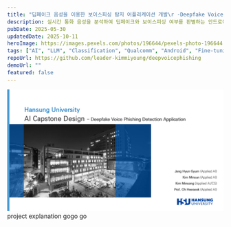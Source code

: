 ```yaml
---
title: "딥페이크 음성을 이용한 보이스피싱 탐지 어플리케이션 개발\r -Deepfake Voice Phishing Detection Application (25-1 \rAI Capstone Project)"
description: 실시간 통화 음성을 분석하여 딥페이크와 보이스피싱 여부를 판별하는 안드로이드 기반 AI 보안 앱 개발 프로젝트
pubDate: 2025-05-30
updatedDate: 2025-10-11
heroImage: https://images.pexels.com/photos/196644/pexels-photo-196644.jpeg
tags: ["AI", "LLM", "Classification", "Qualcomm", "Android", "Fine-tuning", "On-device", "Capstone", "Deepfake", "RAG"]
repoUrl: https://github.com/leader-kimmiyoung/deepvoicephishing
demoUrl: ""
featured: false
---
```


![](../assets/ai_capstone_ppt_title.png)
project explanation gogo go